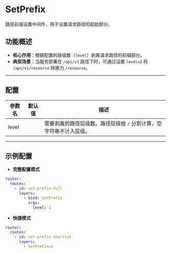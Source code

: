 # SetPrefix

路径前缀设置中间件，用于设置请求路径的起始部分。

## 功能概述

- **核心作用**：根据配置的层级数（`level`）剥离请求路径的前缀部分。
- **典型场景**：当服务部署在 `/api/v1` 路径下时，可通过设置 `level=2` 将 `/api/v1/resource` 转换为 `/resource`。

---

## 配置

| 参数名   | 默认值 | 描述                                   |
|-------|-----|--------------------------------------|
| level |     | 需要剥离的路径层级数。路径层级按 `/` 分割计算，空字符串不计入层级。 |

---

## 示例配置

- **完整配置模式**

```yaml
router:
  routes:
    - id: set-prefix-full
      layers:
        - kind: SetPrefix
          args:
            level: 1
```

- **快捷模式**

```yaml
router:
  routes:
    - id: set-prefix-shortcut
      layers:
        - SetPrefix=1
```
